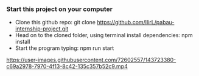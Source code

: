 ### Start this project on your computer
- Clone this github repo: git clone https://github.com/IlirL/pabau-internship-project.git
- Head on to the cloned folder, using terminal install dependencies: npm install
- Start the program typing: npm run start


https://user-images.githubusercontent.com/72602557/143723380-c69a2978-7970-4f13-8c42-135c357b52c9.mp4

